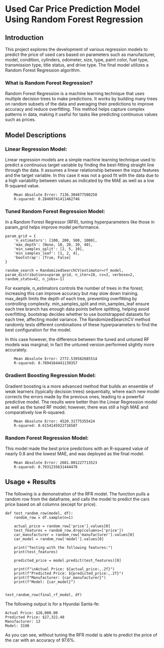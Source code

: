 # Used Car Price Prediction Model Using Random Forest Regression

## Introduction

This project explores the development of various regression models to predict the price of used cars based on parameters such as manufacturer, model, condition, cylinders, odometer, size, type, paint color, fuel type, transmission type, title status, and drive type. The final model utilizes a Random Forest Regression algorithm. 

### What is Random Forest Regression?

Random Forest Regression is a machine learning technique that uses multiple decision trees to make predictions. It works by building many trees on random subsets of the data and averaging their predictions to improve accuracy and reduce overfitting. This method helps capture complex patterns in data, making it useful for tasks like predicting continuous values such as prices.

## Model Descriptions

### Linear Regression Model:

Linear regression models are a simple machine learning technique used to predict a continuous target variable by finding the best-fitting straight line through the data. It assumes a linear relationship between the input features and the target variable. In this case it was not a good fit with the data due to a high variability between values as indicated by the MAE as well as a low R-squared value.

```
    Mean Absolute Error: 7136.304877580258
    R-squared: 0.28469741411462746
```

### Tuned Random Forest Regression Model:

In a Random Forest Regressor (RFR), tuning hyperparameters like those in param_grid helps improve model performance. 

```
param_grid = {
    'n_estimators': [100, 200, 500, 1000],         
    'max_depth': [None, 10, 20, 30, 40],           
    'min_samples_split': [2, 5, 10],               
    'min_samples_leaf': [1, 2, 4],                 
    'bootstrap': [True, False]                     
}

random_search = RandomizedSearchCV(estimator=rf_model, param_distributions=param_grid, n_iter=10, cv=3, verbose=2, random_state=42, n_jobs=-1)
```

For example, n_estimators controls the number of trees in the forest; increasing this can improve accuracy but may slow down training. max_depth limits the depth of each tree, preventing overfitting by controlling complexity. min_samples_split and min_samples_leaf ensure each tree branch has enough data points before splitting, helping avoid overfitting. bootstrap decides whether to use bootstrapped datasets for each tree, affecting model variance. The RandomizedSearchCV method randomly tests different combinations of these hyperparameters to find the best configuration for the model.

In this case however, the difference between the tuned and untuned RF models was marginal; in fact the untuned version performed slightly more accurately.

```
    Mean Absolute Error: 2772.539582685514
    R-squared: 0.7894164441139357
```

### Gradient Boosting Regression Model:

Gradient boosting is a more advanced method that builds an ensemble of weak learners (typically decision trees) sequentially, where each new model corrects the errors made by the previous ones, leading to a powerful predictive model. The results were better than the Linear Regression model as well as the tuned RF model; however, there was still a high MAE and comparatively low R-squared.

```
    Mean Absolute Error: 4520.31775355424
    R-squared: 0.6154145922716587
```

### Random Forest Regression Model:

This model made the best price predictions with an R-squared value of nearly 0.8 and the lowest MAE, and was deployed as the final model.

```
    Mean Absolute Error: 2681.001227713523
    R-squared: 0.7931235631444478
```

## Usage + Results

The following is a demonstration of the RFR model. The function pulls a random row from the dataframe, and calls the model to predict the cars price based on all columns (except for price). 

```
def test_random_row(model, df):
    random_row = df.sample(n=1)

    actual_price = random_row['price'].values[0]  
    test_features = random_row.drop(columns=['price'])  
    car_manufacturer = random_row['manufacturer'].values[0]
    car_model = random_row['model'].values[0]

    print("Testing with the following features:")
    print(test_features)
    
    predicted_price = model.predict(test_features)[0]
    
    print(f"\nActual Price: ${actual_price:,.2f}")
    print(f"Predicted Price: ${predicted_price:,.2f}")
    print(f"Manufacturer: {car_manufacturer}")
    print(f"Model: {car_model}")


test_random_row(final_rf_model, df)
```

The following output is for a Hyundai Santa-fe:

```
Actual Price: $28,000.00
Predicted Price: $27,322.48
Manufacturer: 13
Model: 3190
```

As you can see, without tuning the RFR model is able to predict the price of the car with an accuracy of 97.6%.




